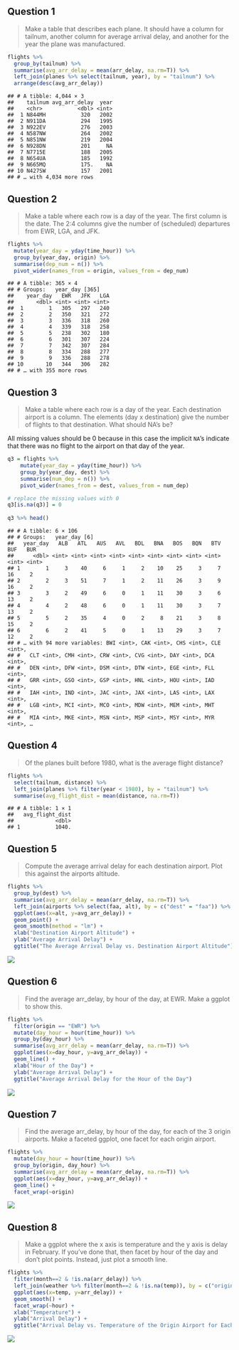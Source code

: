 ## Question 1

> Make a table that describes each plane. It should have a column for
> tailnum, another column for average arrival delay, and another for the
> year the plane was manufactured.

``` r
flights %>%
  group_by(tailnum) %>%
  summarise(avg_arr_delay = mean(arr_delay, na.rm=T)) %>%
  left_join(planes %>% select(tailnum, year), by = "tailnum") %>%
  arrange(desc(avg_arr_delay))
```

    ## # A tibble: 4,044 × 3
    ##    tailnum avg_arr_delay  year
    ##    <chr>           <dbl> <int>
    ##  1 N844MH           320   2002
    ##  2 N911DA           294   1995
    ##  3 N922EV           276   2003
    ##  4 N587NW           264   2002
    ##  5 N851NW           219   2004
    ##  6 N928DN           201     NA
    ##  7 N7715E           188   2005
    ##  8 N654UA           185   1992
    ##  9 N665MQ           175.    NA
    ## 10 N427SW           157   2001
    ## # … with 4,034 more rows

## Question 2

> Make a table where each row is a day of the year. The first column is
> the date. The 2:4 columns give the number of (scheduled) departures
> from EWR, LGA, and JFK.

``` r
flights %>%
  mutate(year_day = yday(time_hour)) %>%
  group_by(year_day, origin) %>%
  summarise(dep_num = n()) %>%
  pivot_wider(names_from = origin, values_from = dep_num)
```

    ## # A tibble: 365 × 4
    ## # Groups:   year_day [365]
    ##    year_day   EWR   JFK   LGA
    ##       <dbl> <int> <int> <int>
    ##  1        1   305   297   240
    ##  2        2   350   321   272
    ##  3        3   336   318   260
    ##  4        4   339   318   258
    ##  5        5   238   302   180
    ##  6        6   301   307   224
    ##  7        7   342   307   284
    ##  8        8   334   288   277
    ##  9        9   336   288   278
    ## 10       10   344   306   282
    ## # … with 355 more rows

## Question 3

> Make a table where each row is a day of the year. Each destination
> airport is a column. The elements (day x destination) give the number
> of flights to that destination. What should NA’s be?

All missing values should be 0 because in this case the implicit `NA`’s
indicate that there was no flight to the airport on that day of the
year.

``` r
q3 = flights %>%
    mutate(year_day = yday(time_hour)) %>%
    group_by(year_day, dest) %>%
    summarise(num_dep = n()) %>%
    pivot_wider(names_from = dest, values_from = num_dep)

# replace the missing values with 0
q3[is.na(q3)] = 0
  
q3 %>% head()
```

    ## # A tibble: 6 × 106
    ## # Groups:   year_day [6]
    ##   year_day   ALB   ATL   AUS   AVL   BDL   BNA   BOS   BQN   BTV   BUF   BUR
    ##      <dbl> <int> <int> <int> <int> <int> <int> <int> <int> <int> <int> <int>
    ## 1        1     3    40     6     1     2    10    25     3     7    16     2
    ## 2        2     3    51     7     1     2    11    26     3     9    16     2
    ## 3        3     2    49     6     0     1    11    30     3     6    13     2
    ## 4        4     2    48     6     0     1    11    30     3     7    13     2
    ## 5        5     2    35     4     0     2     8    21     3     8    15     2
    ## 6        6     2    41     5     0     1    13    29     3     7    12     2
    ## # … with 94 more variables: BWI <int>, CAK <int>, CHS <int>, CLE <int>,
    ## #   CLT <int>, CMH <int>, CRW <int>, CVG <int>, DAY <int>, DCA <int>,
    ## #   DEN <int>, DFW <int>, DSM <int>, DTW <int>, EGE <int>, FLL <int>,
    ## #   GRR <int>, GSO <int>, GSP <int>, HNL <int>, HOU <int>, IAD <int>,
    ## #   IAH <int>, IND <int>, JAC <int>, JAX <int>, LAS <int>, LAX <int>,
    ## #   LGB <int>, MCI <int>, MCO <int>, MDW <int>, MEM <int>, MHT <int>,
    ## #   MIA <int>, MKE <int>, MSN <int>, MSP <int>, MSY <int>, MYR <int>, …

## Question 4

> Of the planes built before 1980, what is the average flight distance?

``` r
flights %>% 
  select(tailnum, distance) %>% 
  left_join(planes %>% filter(year < 1980), by = "tailnum") %>%
  summarise(avg_flight_dist = mean(distance, na.rm=T))
```

    ## # A tibble: 1 × 1
    ##   avg_flight_dist
    ##             <dbl>
    ## 1           1040.

## Question 5

> Compute the average arrival delay for each destination airport. Plot
> this against the airports altitude.

``` r
flights %>%
  group_by(dest) %>%
  summarise(avg_arr_delay = mean(arr_delay, na.rm=T)) %>% 
  left_join(airports %>% select(faa, alt), by = c("dest" = "faa")) %>%
  ggplot(aes(x=alt, y=avg_arr_delay)) + 
  geom_point() +
  geom_smooth(method = "lm") + 
  xlab("Destination Airport Altitude") + 
  ylab("Average Arrival Delay") +
  ggtitle("The Average Arrival Delay vs. Destination Airport Altitude")
```

![](433-exam1-review_files/figure-markdown_github/unnamed-chunk-6-1.png)

## Question 6

> Find the average arr_delay, by hour of the day, at EWR. Make a ggplot
> to show this.

``` r
flights %>%
  filter(origin == "EWR") %>%
  mutate(day_hour = hour(time_hour)) %>%
  group_by(day_hour) %>%
  summarise(avg_arr_delay = mean(arr_delay, na.rm=T)) %>%
  ggplot(aes(x=day_hour, y=avg_arr_delay)) + 
  geom_line() + 
  xlab("Hour of the Day") + 
  ylab("Average Arrival Delay") + 
  ggtitle("Average Arrival Delay for the Hour of the Day")
```

![](433-exam1-review_files/figure-markdown_github/unnamed-chunk-7-1.png)

## Question 7

> Find the average arr_delay, by hour of the day, for each of the 3
> origin airports. Make a faceted ggplot, one facet for each origin
> airport.

``` r
flights %>% 
  mutate(day_hour = hour(time_hour)) %>%
  group_by(origin, day_hour) %>%
  summarise(avg_arr_delay = mean(arr_delay, na.rm=T)) %>%
  ggplot(aes(x=day_hour, y=avg_arr_delay)) +
  geom_line() + 
  facet_wrap(~origin)
```

![](433-exam1-review_files/figure-markdown_github/unnamed-chunk-8-1.png)

## Question 8

> Make a ggplot where the x axis is temperature and the y axis is delay
> in February. If you’ve done that, then facet by hour of the day and
> don’t plot points. Instead, just plot a smooth line.

``` r
flights %>%
  filter(month==2 & !is.na(arr_delay)) %>%
  left_join(weather %>% filter(month==2 & !is.na(temp)), by = c("origin", "year", "month", "day", "hour")) %>%
  ggplot(aes(x=temp, y=arr_delay)) +
  geom_smooth() + 
  facet_wrap(~hour) + 
  xlab("Temperature") + 
  ylab("Arrival Delay") + 
  ggtitle("Arrival Delay vs. Temperature of the Origin Airport for Each Departure Hour")
```

![](433-exam1-review_files/figure-markdown_github/unnamed-chunk-9-1.png)
